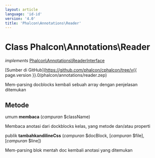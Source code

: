 ```yaml
---
layout: article
language: 'id-id'
version: '4.0'
title: 'Phalcon\Annotations\Reader'
---
```

# Class **Phalcon\Annotations\Reader**

*implements* [Phalcon\Annotations\ReaderInterface](Phalcon_Annotations_ReaderInterface)

[Sumber di GitHub](https://github.com/phalcon/cphalcon/tree/v{{ page.version }}.0/phalcon/annotations/reader.zep)

Mem-parsing docblocks kembali sebuah array dengan penjelasan ditemukan

## Metode

umum **membaca** (*campuran* $className)

Membaca anotasi dari dockblocks kelas, yang metode dan/atau properti

publik **tambahkandilineCss** (*campuran* $docBlock, [*campuran* $file], [*campuran* $line])

Mem-parsing blok mentah doc kembali anotasi yang ditemukan